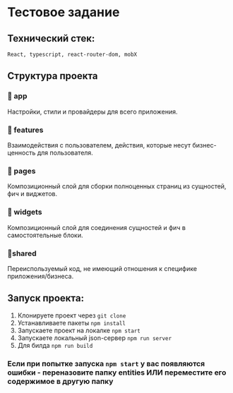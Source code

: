 
# Тестовое задание

## Технический стек:
`React, typescript, react-router-dom, mobX`


## Структура проекта
### 📁 app
Настройки, стили и провайдеры для всего приложения.
### 📁 features
Взаимодействия с пользователем, действия, которые несут бизнес-ценность для пользователя.
### 📁 pages
Композиционный слой для сборки полноценных страниц из сущностей, фич и виджетов.
### 📁 widgets
Композиционный слой для соединения сущностей и фич в самостоятельные блоки.
### 📁shared
Переиспользуемый код, не имеющий отношения к специфике приложения/бизнеса.

## Запуск проекта:
1. Клонируете проект через `git clone`
2. Устанавливаете пакеты `npm install`
3. Запускаете проект на локалке `npm start`
4. Запускаете локальный json-сервер `npm run server`
5. Для билда `npm run build`

### Если при попытке запуска `npm start` у вас появляются ошибки - переназовите папку entities ИЛИ переместите его содержимое в другую папку